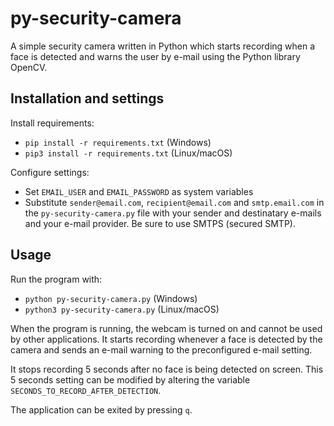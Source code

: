 # py-security-camera
A simple security camera written in Python which starts recording when a face is detected and warns the user by e-mail using the Python library OpenCV.

## Installation and settings
Install requirements:
  - ```pip install -r requirements.txt``` (Windows)
  - ```pip3 install -r requirements.txt``` (Linux/macOS)

Configure settings:
  - Set ```EMAIL_USER``` and ```EMAIL_PASSWORD``` as system variables
  - Substitute ```sender@email.com```, ```recipient@email.com``` and ```smtp.email.com``` in the ```py-security-camera.py``` file with your sender and destinatary e-mails and your e-mail provider. Be sure to use SMTPS (secured SMTP).

## Usage
Run the program with:
 - ```python py-security-camera.py``` (Windows)
 - ```python3 py-security-camera.py``` (Linux/macOS)

 When the program is running, the webcam is turned on and cannot be used by other applications. It starts recording whenever a face is detected by the camera and sends an e-mail warning to the preconfigured e-mail setting. 
 
 It stops recording 5 seconds after no face is being detected on screen. This 5 seconds setting can be modified by altering the variable ```SECONDS_TO_RECORD_AFTER_DETECTION```.
 
 The application can be exited by pressing ```q```.
